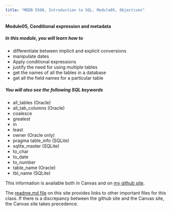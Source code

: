 ```yaml
---
title: "MEDB 5508, Introduction to SQL, Module05, Objectives"
---
```


#### Module05, Conditional expression and metadata

##### In this module, you will learn how to

+ differentiate between implicit and explicit conversions
+ manipulate dates
+ Apply conditional expressions
+ justify the need for using multiple tables
+ get the names of all the tables in a database
+ get all the field names for a particular table


##### You will also see the following SQL keywords

+ all_tables (Oracle)
+ all_tab_columns (Oracle)
+ coalesce
+ greatest
+ in
+ least
+ owner (Oracle only)
+ pragma table_info (SQLite)
+ sqlite_master (SQLite)
+ to_char
+ to_date
+ to_number
+ table_name (Oracle)
+ tbl_name (SQLite)

<!---my git--->
This information is available both in Canvas and on [my github site][thisf].

The [readme.md file][mygit] on this site provides links to other important files for this class. If there is a discrepancy between the github site and the Canvas site, the Canvas site takes precedence.

[thisf]: https://github.com/pmean/introduction-to-sql/blob/master/modules/5508-05-objectives.md
[mygit]: https://github.com/pmean/introduction-to-sql/blob/master/README.md
<!---my git--->

